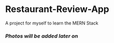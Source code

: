 # Restaurant-Review-App

A project for myself to learn the MERN Stack

### *Photos will be added later on*
